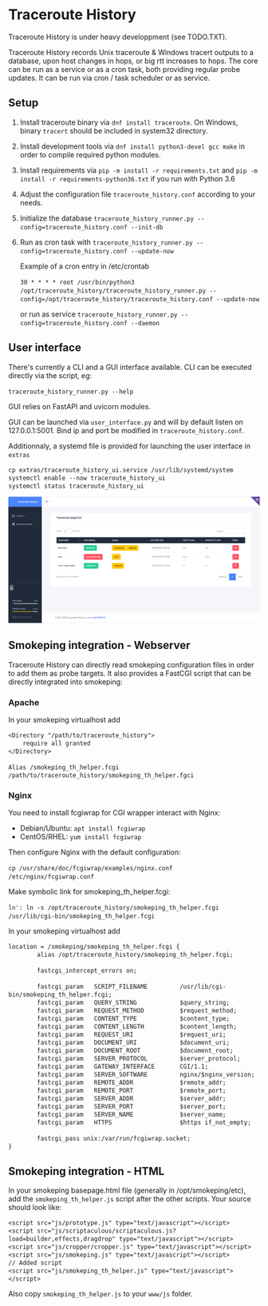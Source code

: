 # Traceroute History

Traceroute History is under heavy developpment (see TODO.TXT).

Traceroute History records Unix traceroute & Windows tracert outputs to a database, upon host changes in hops, or big rtt increases to hops.
The core can be run as a service or as a cron task, both providing regular probe updates.
It can be run via cron / task scheduler or as service.

## Setup

1. Install traceroute binary via `dnf install traceroute`. On Windows, binary `tracert` should be included in system32 directory.
1. Install development tools via `dnf install python3-devel gcc make` in order to compile required python modules.
2. Install requirements via `pip -m install -r requirements.txt` and `pip -m install -r requirements-python36.txt` if you run with Python 3.6
3. Adjust the configuration file `traceroute_history.conf` according to your needs.
4. Initialize the database
   `traceroute_history_runner.py --config=traceroute_history.conf --init-db`
5. Run as cron task with `traceroute_history_runner.py --config=traceroute_history.conf --update-now`
   
   Example of a cron entry in /etc/crontab
   
   `30 * * * * root /usr/bin/python3 /opt/traceroute_history/traceroute_history_runner.py --config=/opt/traceroute_history/traceroute_history.conf --update-now`
   
   or run as service
   `traceroute_history_runner.py --config=traceroute_history.conf --daemon`

## User interface

There's currently a CLI and a GUI interface available.
CLI can be executed directly via the script, eg:

`traceroute_history_runner.py --help`

GUI relies on FastAPI and uvicorn modules.

GUI can be launched via `user_interface.py` and will by default listen on 127.0.0.1:5001. Bind ip and port be modified in `traceroute_history.conf`.

Additionnaly, a systemd file is provided for launching the user interface in `extras`

```
cp extras/traceroute_history_ui.service /usr/lib/systemd/system
systemctl enable --now traceroute_history_ui
systemctl status traceroute_history_ui
```

![Test Image 1](current_ui_state.png)
   
## Smokeping integration - Webserver

Traceroute History can directly read smokeping configuration files in order to add them as probe targets.
It also provides a FastCGI script that can be directly integrated into smokeping:

### Apache

In your smokeping virtualhost add

```
<Directory "/path/to/traceroute_history">
    require all granted
</Directory>

Alias /smokeping_th_helper.fcgi /path/to/traceroute_history/smokeping_th_helper.fgci
```

### Nginx

You need to install fcgiwrap for CGI wrapper interact with Nginx:

* Debian/Ubuntu: `apt install fcgiwrap`
* CentOS/RHEL: `yum install fcgiwrap`

Then configure Nginx with the default configuration:

`cp /usr/share/doc/fcgiwrap/examples/nginx.conf /etc/nginx/fcgiwrap.conf`

Make symbolic link for smokeping_th_helper.fcgi:

`ln': ln -s /opt/traceroute_history/smokeping_th_helper.fcgi /usr/lib/cgi-bin/smokeping_th_helper.fcgi`

In your smokeping virtualhost add

```
location = /smokeping/smokeping_th_helper.fcgi {
        alias /opt/traceroute_history/smokeping_th_helper.fcgi;

        fastcgi_intercept_errors on;

        fastcgi_param   SCRIPT_FILENAME         /usr/lib/cgi-bin/smokeping_th_helper.fcgi;
        fastcgi_param   QUERY_STRING            $query_string;
        fastcgi_param   REQUEST_METHOD          $request_method;
        fastcgi_param   CONTENT_TYPE            $content_type;
        fastcgi_param   CONTENT_LENGTH          $content_length;
        fastcgi_param   REQUEST_URI             $request_uri;
        fastcgi_param   DOCUMENT_URI            $document_uri;
        fastcgi_param   DOCUMENT_ROOT           $document_root;
        fastcgi_param   SERVER_PROTOCOL         $server_protocol;
        fastcgi_param   GATEWAY_INTERFACE       CGI/1.1;
        fastcgi_param   SERVER_SOFTWARE         nginx/$nginx_version;
        fastcgi_param   REMOTE_ADDR             $remote_addr;
        fastcgi_param   REMOTE_PORT             $remote_port;
        fastcgi_param   SERVER_ADDR             $server_addr;
        fastcgi_param   SERVER_PORT             $server_port;
        fastcgi_param   SERVER_NAME             $server_name;
        fastcgi_param   HTTPS                   $https if_not_empty;

        fastcgi_pass unix:/var/run/fcgiwrap.socket;
}
```

## Smokeping integration - HTML

In your smokeping basepage.html file (generally in /opt/smokeping/etc), add the `smokeping_th_helper.js` script after the other scripts.
Your source should look like: 
```
<script src="js/prototype.js" type="text/javascript"></script>
<script src="js/scriptaculous/scriptaculous.js?load=builder,effects,dragdrop" type="text/javascript"></script>
<script src="js/cropper/cropper.js" type="text/javascript"></script>
<script src="js/smokeping.js" type="text/javascript"></script>
// Added script
<script src="js/smokeping_th_helper.js" type="text/javascript"></script>
```

Also copy `smokeping_th_helper.js` to your `www/js` folder.

